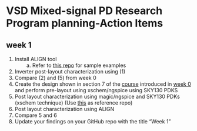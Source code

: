 # VSD Mixed-signal PD Research Program planning-Action Items
## week 1
1. Install ALIGN tool  <br>
&nbsp; &nbsp; &nbsp; &nbsp; a. Refer to [this repo](https://github.com/sanampudig/OpenFASoC/tree/main/AUXCELL) for sample examples <br>
2. Inverter post-layout characterization using (1) <br>
3. Compare (2) and (5) from week 0 <br>
4. Create the design shown in section 7 of the [course](https://www.udemy.com/course/vlsi-academy-custom-layout/?couponCode=B1C81F28AC22C89AEE79) introduced in [week 0](https://github.com/miladvafaieenezhad/msvsdwcomp/blob/main/week%200/Task_week0.md) and perform pre-layout using xschem/ngspice using SKY130 PDKS <br>
5. Post layout characterization using magic/ngspice and SKY130 PDKs (xschem technique) (Use [this](https://github.com/rajivbishwokarma/msvsdasms/tree/master/week0) as reference repo) <br>
6. Post layout characterization using ALIGN <br>
7. Compare 5 and 6 <br>
8. Update your findings on your GitHub repo with the title “Week 1”

